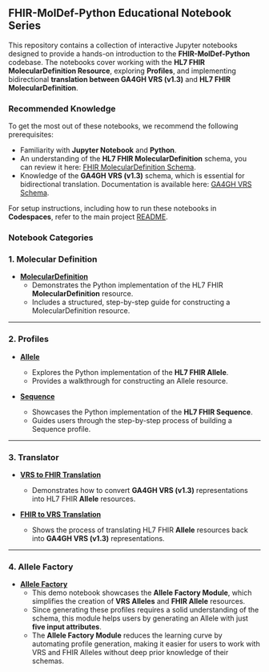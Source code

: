 ## FHIR-MolDef-Python Educational Notebook Series

This repository contains a collection of interactive Jupyter notebooks designed to provide a hands-on introduction to the **FHIR-MolDef-Python** codebase. The notebooks cover working with the **HL7 FHIR MolecularDefinition Resource**, exploring **Profiles**, and implementing bidirectional **translation between GA4GH VRS (v1.3)** and **HL7 FHIR MolecularDefinition**.

### **Recommended Knowledge**

To get the most out of these notebooks, we recommend the following prerequisites:
   - Familiarity with **Jupyter Notebook** and **Python**.
   - An understanding of the **HL7 FHIR MolecularDefinition** schema, you can review it here: [FHIR MolecularDefinition Schema](https://build.fhir.org/branches/cg-im-moldef_work_in_progress_2/moleculardefinition.html).
   - Knowledge of the **GA4GH VRS (v1.3)** schema, which is essential for bidirectional translation. Documentation is available here: [GA4GH VRS Schema](https://vrs.ga4gh.org/en/1.3/).

For setup instructions, including how to run these notebooks in **Codespaces**, refer to the main project [README](../README.md).

### Notebook Categories

### 1. **Molecular Definition**
- **[MolecularDefinition](molecular_definition_demo.ipynb)**  
   - Demonstrates the Python implementation of the HL7 FHIR **MolecularDefinition** resource.  
   - Includes a structured, step-by-step guide for constructing a MolecularDefinition resource.

---

### 2. **Profiles**
- **[Allele](allele_profile_demo.ipynb)**  
   - Explores the Python implementation of the **HL7 FHIR Allele**.  
   - Provides a walkthrough for constructing an Allele resource.  

- **[Sequence](sequence_profile_demo.ipynb)**  
   - Showcases the Python implementation of the **HL7 FHIR Sequence**.  
   - Guides users through the step-by-step process of building a Sequence profile.

---

### 3. **Translator**
- **[VRS to FHIR Translation](vrs_translation_to_allele_profile_demo.ipynb)**  
   - Demonstrates how to convert **GA4GH VRS (v1.3)** representations into HL7 FHIR **Allele** resources.  

- **[FHIR to VRS Translation](allele_profile_to_vrs_translation_demo.ipynb)**  
   - Shows the process of translating HL7 FHIR **Allele** resources back into **GA4GH VRS (v1.3)** representations.  

---

### 4. **Allele Factory**

- **[Allele Factory](allele_factory_demo.ipynb)**
   - This demo notebook showcases the **Allele Factory Module**, which simplifies the creation of **VRS Alleles** and **FHIR Allele** resources.
   - Since generating these profiles requires a solid understanding of the schema, this module helps users by generating an Allele with just **five input attributes**.
   - The **Allele Factory Module** reduces the learning curve by automating profile generation, making it easier for users to work with VRS and FHIR Alleles without deep prior knowledge of their schemas.

